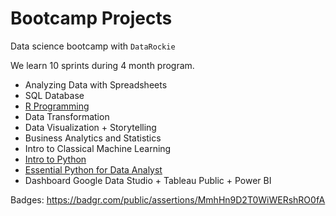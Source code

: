 # Bootcamp Projects
Data science bootcamp with `DataRockie`

We learn 10 sprints during 4 month program.

- Analyzing Data with Spreadsheets
- SQL Database
- [R Programming](https://github.com/sprasaming/Bootcamp_Projects/tree/main/Project_R%20Programming)
- Data Transformation
- Data Visualization + Storytelling
- Business Analytics and Statistics
- Intro to Classical Machine Learning
- [Intro to Python](https://github.com/sprasaming/Bootcamp_Projects/tree/main/Project_Intro%20to%20Python)
- [Essential Python for Data Analyst](https://github.com/sprasaming/Bootcamp_Projects/tree/main/Project_Essential%20Python%20for%20Data%20Analyst)
- Dashboard Google Data Studio + Tableau Public + Power BI

Badges: https://badgr.com/public/assertions/MmhHn9D2T0WiWERshRO0fA
